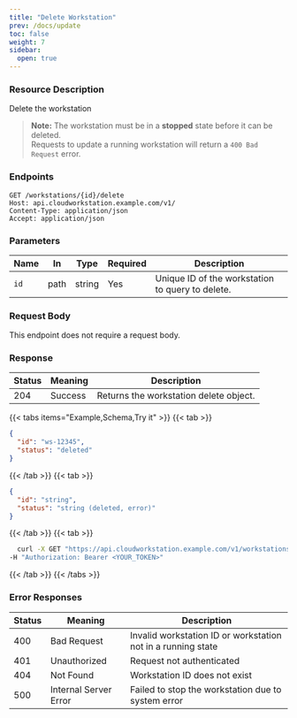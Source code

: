 ```yaml
---
title: "Delete Workstation"
prev: /docs/update
toc: false
weight: 7
sidebar:
  open: true
---
```

### Resource Description
Delete the workstation

> **Note:** The workstation must be in a **stopped** state before it can be deleted.  
Requests to update a running workstation will return a `400 Bad Request` error.

### Endpoints
```properties
GET /workstations/{id}/delete
Host: api.cloudworkstation.example.com/v1/
Content-Type: application/json
Accept: application/json
```
### Parameters
| Name | In   | Type   | Required | Description                             |
| ---- | ---- | ------ | -------- | --------------------------------------- |
| `id` | path | string | Yes      | Unique ID of the workstation to query to delete. |

### Request Body
This endpoint does not require a request body.

### Response
| Status | Meaning               | Description                                      |
|--------|-----------------------|--------------------------------------------------|
| 204    | Success               | Returns the workstation delete object.             |

{{< tabs items="Example,Schema,Try it" >}}
  {{< tab >}}
```json
{
  "id": "ws-12345",
  "status": "deleted"
}
```
  {{< /tab >}}
  {{< tab >}}
```json
{
  "id": "string",
  "status": "string (deleted, error)"
}
```
  {{< /tab >}}
  {{< tab >}}
  ```bash
    curl -X GET "https://api.cloudworkstation.example.com/v1/workstations/ws-12345/delete" \
-H "Authorization: Bearer <YOUR_TOKEN>"
  ```
  {{< /tab >}}
{{< /tabs >}}

### Error Responses
| Status | Meaning               | Description                                      |
|--------|-----------------------|--------------------------------------------------|
| 400    | Bad Request           | Invalid workstation ID or workstation not in a running state |
| 401    | Unauthorized          | Request not authenticated |
| 404    | Not Found             | Workstation ID does not exist |
| 500    | Internal Server Error | Failed to stop the workstation due to system error |
